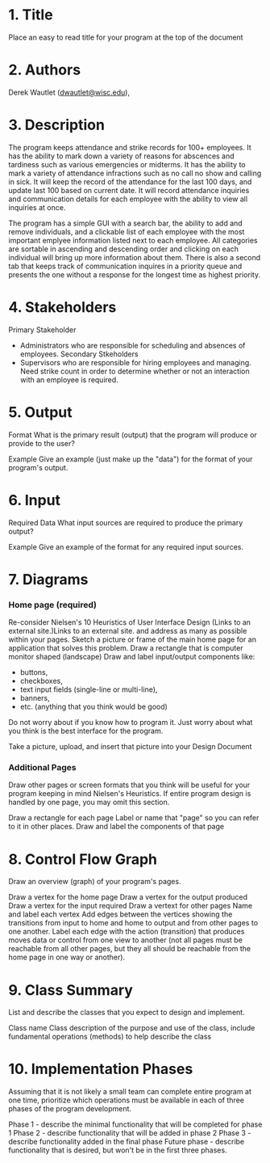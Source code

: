 # 1. Title
Place an easy to read title for your program at the top of the document

# 2. Authors
Derek Wautlet (dwautlet@wisc.edu), 

# 3. Description
 The program keeps attendance and strike records for 100+ employees. It has the ability to mark down a variety of reasons for abscences and tardiness such as various emergencies or midterms. It has the ability to mark a variety of attendance infractions such as no call no show and calling in sick. It will keep the record of the attendance for the last 100 days, and update last 100 based on current date. It will record attendance inquiries and communication details for each employee with the ability to view all inquiries at once.
 
 The program has a simple GUI with a search bar, the ability to add and remove individuals, and a clickable list of each employee with the most important emplyee information listed next to each employee. All categories are sortable in ascending and descending order and clicking on each individual will bring up more information about them. There is also a second tab that keeps track of communication inquires in a priority queue and presents the one without a response for the longest time as highest priority.

# 4. Stakeholders
Primary Stakeholder
* Administrators who are responsible for scheduling and absences of employees.
Secondary Stkeholders
* Supervisors who are responsible for hiring employees and managing. Need strike count in order to determine whether or not an interaction with an employee is required.

# 5. Output
Format
What is the primary result (output) that the program will produce or provide to the user?

Example
Give an example (just make up the "data") for the format of your program's output.

# 6. Input
Required Data
What input sources are required to produce the primary output?

Example
Give an example of the format for any required input sources.

# 7. Diagrams
### Home page (required)
Re-consider Nielsen's 10 Heuristics of User Interface Design (Links to an external site.)Links to an external site. and address as many as possible within your pages.
Sketch a picture or frame of the main home page for an application that solves this problem. 
Draw a rectangle that is computer monitor shaped (landscape)
Draw and label input/output components like:
* buttons,
* checkboxes,
* text input fields (single-line or multi-line),
* banners,
* etc.  (anything that you think would be good)  

Do not worry about if you know how to program it.  Just worry about what you think is the best interface for the program.

Take a picture, upload, and insert that picture into your Design Document

### Additional Pages
Draw other pages or screen formats that you think will be useful for your program keeping in mind Nielsen's Heuristics.   If entire program design is handled by one page, you may omit this section.

Draw a rectangle for each page
Label or name that "page" so you can refer to it in other places.
Draw and label the components of that page

# 8. Control Flow Graph
Draw an overview (graph) of your program's pages.

Draw a vertex for the home page
Draw a vertex for the output produced
Draw a vertex for the input required
Draw a vertext for other pages
Name and label each vertex
Add edges between the vertices showing the transitions from input to home and home to output and from other pages to one another.
Label each edge with the action (transition) that produces moves data or control from one view to another (not all pages must be reachable from all other pages, but they all should be reachable from the home page in one way or another).

# 9. Class Summary
List and describe the classes that you expect to design and implement.

Class name
Class description of the purpose and use of the class, include fundamental operations (methods) to help describe the class

# 10. Implementation Phases
Assuming that it is not likely a small team can complete entire program at one time, prioritize which operations must be available in each of three phases of the program development.

Phase 1 - describe the minimal functionality that will be completed for phase 1
Phase 2 - describe functionality that will be added in phase 2
Phase 3 - describe functionality added in the final phase
Future phase - describe functionality that is desired, but won't be in the first three phases.

